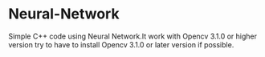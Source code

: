 # Neural-Network
Simple C++ code using Neural Network.It work with Opencv 3.1.0 or higher version try to have to install Opencv 3.1.0 or later version if possible.
